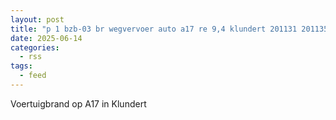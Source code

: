 ```yaml
---
layout: post
title: "p 1 bzb-03 br wegvervoer auto a17 re 9,4 klundert 201131 201135"
date: 2025-06-14
categories: 
  - rss
tags: 
  - feed
---
```


Voertuigbrand op A17 in Klundert
